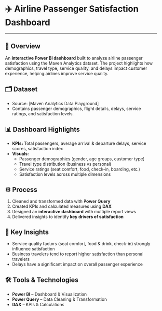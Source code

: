 # ✈️ Airline Passenger Satisfaction Dashboard  
---

## 📌 Overview  
An **interactive Power BI dashboard** built to analyze airline passenger satisfaction using the Maven Analytics dataset. The project highlights how demographics, travel type, service quality, and delays impact customer experience, helping airlines improve service quality.  

## 🗂️ Dataset  
- Source: [Maven Analytics Data Playground] 
- Contains passenger demographics, flight details, delays, service ratings, and satisfaction levels.  

## 📊 Dashboard Highlights  
- **KPIs:** Total passengers, average arrival & departure delays, service scores, satisfaction index  
- **Visuals:**  
  - Passenger demographics (gender, age groups, customer type)  
  - Travel type distribution (business vs personal)  
  - Service ratings (seat comfort, food, check-in, boarding, etc.)  
  - Satisfaction levels across multiple dimensions  

## ⚙️ Process  
1. Cleaned and transformed data with **Power Query**  
2. Created KPIs and calculated measures using **DAX**  
3. Designed an **interactive dashboard** with multiple report views  
4. Delivered insights to identify **key drivers of satisfaction**  

## 🚀 Key Insights  
- Service quality factors (seat comfort, food & drink, check-in) strongly influence satisfaction  
- Business travelers tend to report higher satisfaction than personal travelers  
- Delays have a significant impact on overall passenger experience  

## 🛠️ Tools & Technologies  
- **Power BI** – Dashboard & Visualization  
- **Power Query** – Data Cleaning & Transformation  
- **DAX** – KPIs & Calculations  


